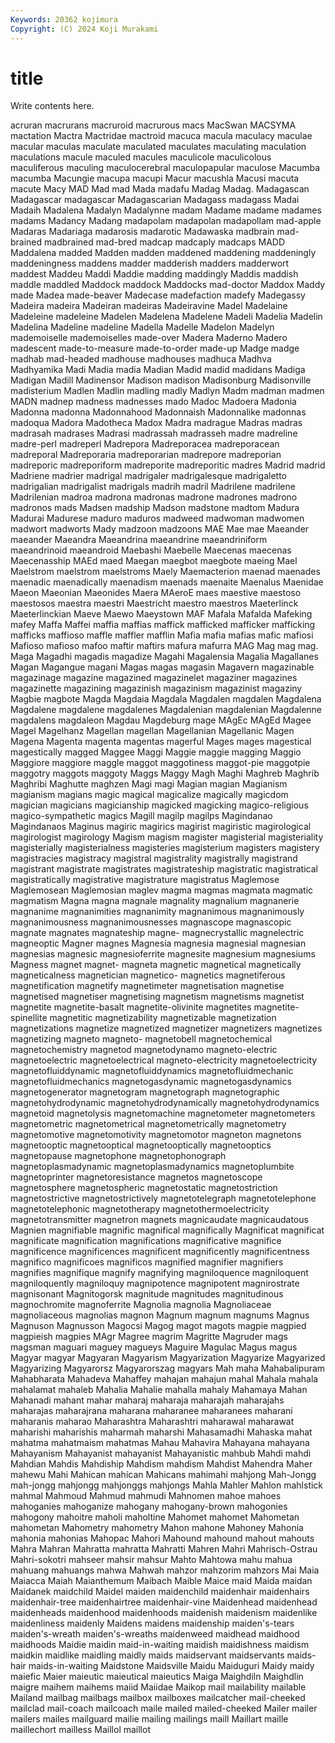 ```yaml
---
Keywords: 20362 kojimura
Copyright: (C) 2024 Koji Murakami
---
```


# title

Write contents here.



acruran macrurans macruroid macrurous macs MacSwan MACSYMA mactation Mactra
Mactridae mactroid macuca macula maculacy maculae macular maculas maculate maculated
maculates maculating maculation maculations macule maculed macules maculicole maculicolous maculiferous
maculing maculocerebral maculopapular maculose Macumba macumba Macungie macupa macupi Macur
macushla Macusi macuta macute Macy MAD Mad mad Mada madafu
Madag Madag. Madagascan Madagascar madagascar Madagascarian Madagass madagass Madai Madaih
Madalena Madalyn Madalynne madam Madame madame madames madams Madancy Madang
madapolam madapolan madapollam mad-apple Madaras Madariaga madarosis madarotic Madawaska madbrain
mad-brained madbrained mad-bred madcap madcaply madcaps MADD Maddalena madded Madden
madden maddened maddening maddeningly maddeningness maddens madder madderish madders madderwort
maddest Maddeu Maddi Maddie madding maddingly Maddis maddish maddle maddled
Maddock maddock Maddocks mad-doctor Maddox Maddy made Madea made-beaver Madecase
madefaction madefy Madegassy Madeira madeira Madeiran madeiras Madeiravine Madel Madelaine
Madeleine madeleine Madelen Madelena Madelene Madeli Madelia Madelin Madelina Madeline
madeline Madella Madelle Madelon Madelyn mademoiselle mademoiselles made-over Madera Maderno
Madero madescent made-to-measure made-to-order made-up Madge madge madhab mad-headed madhouse
madhouses madhuca Madhva Madhyamika Madi Madia madia Madian Madid madid
madidans Madiga Madigan Madill Madinensor Madison madison Madisonburg Madisonville madisterium
Madlen Madlin madling madly Madlyn Madm madman madmen MADN madnep
madness madnesses mado Madoc Madoera Madonia Madonna madonna Madonnahood Madonnaish
Madonnalike madonnas madoqua Madora Madotheca Madox Madra madrague Madras madras
madrasah madrases Madrasi madrassah madrasseh madre madreline madre-perl madreperl Madrepora
Madreporacea madreporacean madreporal Madreporaria madreporarian madrepore madreporian madreporic madreporiform madreporite
madreporitic madres Madrid madrid Madriene madrier madrigal madrigaler madrigalesque madrigaletto
madrigalian madrigalist madrigals madrih madril Madrilene madrilene Madrilenian madroa madrona
madronas madrone madrones madrono madronos mads Madsen madship Madson madstone
madtom Madura Madurai Madurese maduro maduros madweed madwoman madwomen madwort
madworts Mady madzoon madzoons MAE Mae mae Maeander maeander Maeandra
Maeandrina maeandrine maeandriniform maeandrinoid maeandroid Maebashi Maebelle Maecenas maecenas Maecenasship
MAEd maed Maegan maegbot maegbote maeing Mael Maelstrom maelstrom maelstroms
Maely Maemacterion maenad maenades maenadic maenadically maenadism maenads maenaite Maenalus
Maenidae Maeon Maeonian Maeonides Maera MAeroE maes maestive maestoso maestosos
maestra maestri Maestricht maestro maestros Maeterlinck Maeterlinckian Maeve Maewo Maeystown
MAF Mafala Mafalda Mafeking mafey Maffa Maffei maffia maffias maffick
mafficked mafficker mafficking mafficks maffioso maffle maffler mafflin Mafia mafia
mafias mafic mafiosi Mafioso mafioso mafoo maftir maftirs mafura mafurra
MAG Mag mag mag. Maga Magadhi magadis magadize Magahi Magalensia
Magalia Magallanes Magan Magangue magani Magas magas magasin Magavern magazinable
magazinage magazine magazined magazinelet magaziner magazines magazinette magazining magazinish magazinism
magazinist magaziny Magbie magbote Magda Magdaia Magdala Magdalen magdalen Magdalena
Magdalene magdalene magdalenes Magdalenian magdalenian Magdalenne magdalens magdaleon Magdau Magdeburg
mage MAgEc MAgEd Magee Magel Magelhanz Magellan magellan Magellanian Magellanic
Magen Magena Magenta magenta magentas magerful Mages mages magestical magestically
magged Maggee Maggi Maggie maggie magging Maggio Maggiore maggiore maggle
maggot maggotiness maggot-pie maggotpie maggotry maggots maggoty Maggs Maggy Magh
Maghi Maghreb Maghrib Maghribi Maghutte maghzen Magi magi Magian magian
Magianism magianism magians magic magical magicalize magically magicdom magician magicians
magicianship magicked magicking magico-religious magico-sympathetic magics Magill magilp magilps Magindanao
Magindanaos Maginus magiric magirics magirist magiristic magirological magirologist magirology Magism
magism magister magisterial magisteriality magisterially magisterialness magisteries magisterium magisters magistery
magistracies magistracy magistral magistrality magistrally magistrand magistrant magistrate magistrates magistrateship
magistratic magistratical magistratically magistrative magistrature magistratus Maglemose Maglemosean Maglemosian maglev
magma magmas magmata magmatic magmatism Magna magna magnale magnality magnalium
magnanerie magnanime magnanimities magnanimity magnanimous magnanimously magnanimousness magnanimousnesses magnascope magnascopic
magnate magnates magnateship magne- magnecrystallic magnelectric magneoptic Magner magnes Magnesia
magnesia magnesial magnesian magnesias magnesic magnesioferrite magnesite magnesium magnesiums Magness
magnet magnet- magneta magnetic magnetical magnetically magneticalness magnetician magnetico- magnetics
magnetiferous magnetification magnetify magnetimeter magnetisation magnetise magnetised magnetiser magnetising magnetism
magnetisms magnetist magnetite magnetite-basalt magnetite-olivinite magnetites magnetite-spinellite magnetitic magnetizability magnetizable
magnetization magnetizations magnetize magnetized magnetizer magnetizers magnetizes magnetizing magneto magneto-
magnetobell magnetochemical magnetochemistry magnetod magnetodynamo magneto-electric magnetoelectric magnetoelectrical magneto-electricity magnetoelectricity
magnetofluiddynamic magnetofluiddynamics magnetofluidmechanic magnetofluidmechanics magnetogasdynamic magnetogasdynamics magnetogenerator magnetogram magnetograph magnetographic
magnetohydrodynamic magnetohydrodynamically magnetohydrodynamics magnetoid magnetolysis magnetomachine magnetometer magnetometers magnetometric magnetometrical
magnetometrically magnetometry magnetomotive magnetomotivity magnetomotor magneton magnetons magnetooptic magnetooptical magnetooptically
magnetooptics magnetopause magnetophone magnetophonograph magnetoplasmadynamic magnetoplasmadynamics magnetoplumbite magnetoprinter magnetoresistance magnetos
magnetoscope magnetosphere magnetospheric magnetostatic magnetostriction magnetostrictive magnetostrictively magnetotelegraph magnetotelephone magnetotelephonic
magnetotherapy magnetothermoelectricity magnetotransmitter magnetron magnets magnicaudate magnicaudatous Magnien magnifiable magnific
magnifical magnifically Magnificat magnificat magnificate magnification magnifications magnificative magnifice magnificence
magnificences magnificent magnificently magnificentness magnifico magnificoes magnificos magnified magnifier magnifiers
magnifies magnifique magnify magnifying magniloquence magniloquent magniloquently magniloquy magnipotence magnipotent
magnirostrate magnisonant Magnitogorsk magnitude magnitudes magnitudinous magnochromite magnoferrite Magnolia magnolia
Magnoliaceae magnoliaceous magnolias magnon Magnum magnum magnums Magnus Magnuson Magnusson
Magocsi Magog magot magots magpie magpied magpieish magpies MAgr Magree
magrim Magritte Magruder mags magsman maguari maguey magueys Maguire Magulac
Magus magus Magyar magyar Magyaran Magyarism Magyarization Magyarize Magyarized Magyarizing
Magyarorsz Magyarorszag magyars Mah maha Mahabalipuram Mahabharata Mahadeva Mahaffey mahajan
mahajun mahal Mahala mahala mahalamat mahaleb Mahalia Mahalie mahalla mahaly
Mahamaya Mahan Mahanadi mahant mahar maharaj maharaja maharajah maharajahs maharajas
maharajrana maharana maharanee maharanees maharani maharanis maharao Maharashtra Maharashtri maharawal
maharawat maharishi maharishis maharmah maharshi Mahasamadhi Mahaska mahat mahatma mahatmaism
mahatmas Mahau Mahavira Mahayana mahayana Mahayanism Mahayanist mahayanist Mahayanistic mahbub
Mahdi mahdi Mahdian Mahdis Mahdiship Mahdism mahdism Mahdist Mahendra Maher
mahewu Mahi Mahican mahican Mahicans mahimahi mahjong Mah-Jongg mah-jongg mahjongg
mahjonggs mahjongs Mahla Mahler Mahlon mahlstick mahmal Mahmoud Mahmud mahmudi
Mahnomen mahoe mahoes mahoganies mahoganize mahogany mahogany-brown mahogonies mahogony mahoitre
maholi maholtine Mahomet mahomet Mahometan mahometan Mahometry mahometry Mahon mahone
Mahoney Mahonia mahonia mahonias Mahopac Mahori Mahound mahound mahout mahouts
Mahra Mahran Mahratta mahratta Mahratti Mahren Mahri Mahrisch-Ostrau Mahri-sokotri mahseer
mahsir mahsur Mahto Mahtowa mahu mahua mahuang mahuangs mahwa Mahwah
mahzor mahzorim mahzors Mai Maia Maiacca Maiah Maianthemum Maibach Maible
Maice maid Maida maidan Maidanek maidchild Maidel maiden maidenchild maidenhair
maidenhairs maidenhair-tree maidenhairtree maidenhair-vine Maidenhead maidenhead maidenheads maidenhood maidenhoods maidenish
maidenism maidenlike maidenliness maidenly Maidens maidens maidenship maiden's-tears maiden's-wreath maiden's-wreaths
maidenweed maidhead maidhood maidhoods Maidie maidin maid-in-waiting maidish maidishness maidism
maidkin maidlike maidling maidly maids maidservant maidservants maids-hair maids-in-waiting Maidstone
Maidsville Maidu Maiduguri Maidy maidy maiefic Maier maieutic maieutical maieutics
Maiga Maighdiln Maighdlin maigre maihem maihems maiid Maiidae Maikop mail
mailability mailable Mailand mailbag mailbags mailbox mailboxes mailcatcher mail-cheeked mailclad
mail-coach mailcoach maile mailed mailed-cheeked Mailer mailer mailers mailes mailguard
mailie mailing mailings maill Maillart maille maillechort mailless Maillol maillot
